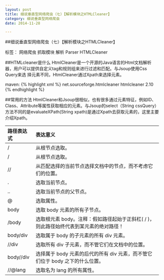 ```yaml
---
layout: post
title: 细说垂直型网络爬虫（七）【解析模块之HTMLCleaner】
category: 细说垂直型网络爬虫
date: 2014-11-28

---
```


##细说垂直型网络爬虫（七）【解析模块之HTMLCleaner】

标签： 网络爬虫 抓取模块 解析 Parser HTMLCleaner

##HTMLcleaner是什么
HtmlCleaner是一个开源的Java语言的Html文档解析器，用户可以提供自定义tag和规则组来进行过滤和匹配。与Jsoup使用Css Query来选
择元素不同，HtmlCleaner通过Xpath来选择元素。

<!-- more -->

maven:
{% highlight xml %}
<dependency>
     <groupId>net.sourceforge.htmlcleaner</groupId>
     <artifactId>htmlcleaner</artifactId>
     <version>2.10</version>
</dependency>
{% endhighlight %}

##常用的方法
HtmlCleaner和Jsoup很相似，也有很多通过元素特征，例如ID、Class、Attribute等属性获取相应的元素。与Jsoup的select（String cssQuery）
方法不同的是evaluateXPath(String xpath)是通过Xpath去获取元素的，这里主要介绍Xpath。

|路径表达式|表达意义 |
|:-----|:----|
| / | 从根节点选取。 |
|/|	从根节点选取。|
|//	|从匹配选择的当前节点选择文档中的节点，而不考虑它们的位置。|
|.|	选取当前节点。|
|..	|选取当前节点的父节点。|
|@	|选取属性。|
|body	|选取 body 元素的所有子节点。|
|/body	|选取根元素 body。注释：假如路径起始于正斜杠( / )，则此路径始终代表到某元素的绝对路径！|
|body/div	|选取属于 body 的子元素的所有 div 元素。|
|//div	|选取所有 div 子元素，而不管它们在文档中的位置。|
|body//div|	选择属于 body 元素的后代的所有 div 元素，而不管它们位于 body 之下的什么位置。|
|//@lang|	选取名为 lang 的所有属性。|






